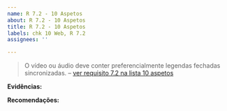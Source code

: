 ```yaml
---
name: R 7.2 - 10 Aspetos
about: R 7.2 - 10 Aspetos
title: R 7.2 - 10 Aspetos
labels: chk 10 Web, R 7.2
assignees: ''

---
```


> O vídeo ou áudio deve conter preferencialmente legendas fechadas sincronizadas.
> – [ver requisito 7.2 na lista 10 aspetos](https://amagovpt.github.io/kit-selo/checklists/checklist-10aspetos#n72)


**Evidências:**


**Recomendações:**
